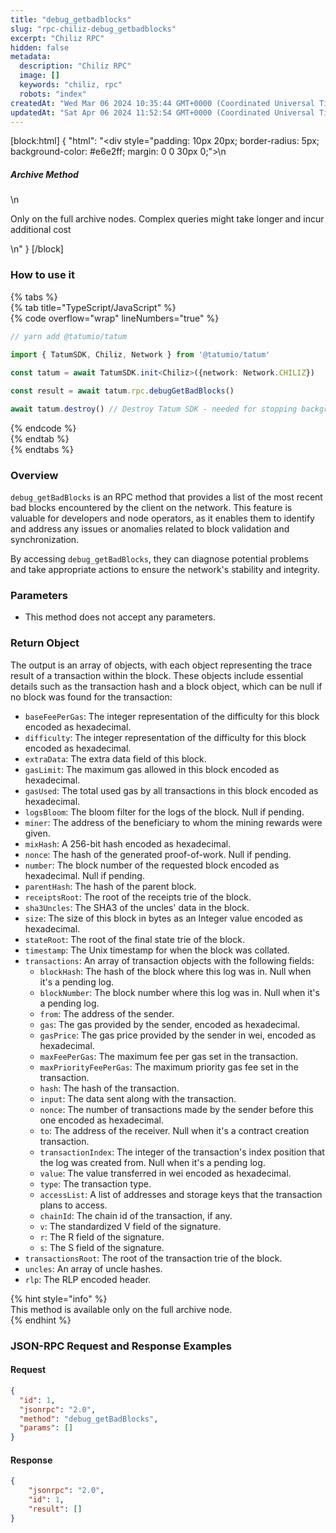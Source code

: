 ```yaml
---
title: "debug_getbadblocks"
slug: "rpc-chiliz-debug_getbadblocks"
excerpt: "Chiliz RPC"
hidden: false
metadata: 
  description: "Chiliz RPC"
  image: []
  keywords: "chiliz, rpc"
  robots: "index"
createdAt: "Wed Mar 06 2024 10:35:44 GMT+0000 (Coordinated Universal Time)"
updatedAt: "Sat Apr 06 2024 11:52:54 GMT+0000 (Coordinated Universal Time)"
---
```

[block:html]
{
  "html": "<div style=\"padding: 10px 20px; border-radius: 5px; background-color: #e6e2ff; margin: 0 0 30px 0;\">\n  <h5>Archive Method</h5>\n  <p>Only on the full archive nodes. Complex queries might take longer and incur additional cost</p>\n</div>"
}
[/block]


### How to use it

{% tabs %}  
{% tab title="TypeScript/JavaScript" %}  
{% code overflow="wrap" lineNumbers="true" %}

```typescript
// yarn add @tatumio/tatum

import { TatumSDK, Chiliz, Network } from '@tatumio/tatum'
  
const tatum = await TatumSDK.init<Chiliz>({network: Network.CHILIZ})

const result = await tatum.rpc.debugGetBadBlocks()

await tatum.destroy() // Destroy Tatum SDK - needed for stopping background jobs
```

{% endcode %}  
{% endtab %}  
{% endtabs %}

### Overview

`debug_getBadBlocks` is an RPC method that provides a list of the most recent bad blocks encountered by the client on the network. This feature is valuable for developers and node operators, as it enables them to identify and address any issues or anomalies related to block validation and synchronization.

By accessing `debug_getBadBlocks`, they can diagnose potential problems and take appropriate actions to ensure the network's stability and integrity.

### Parameters

- This method does not accept any parameters.

### Return Object

The output is an array of objects, with each object representing the trace result of a transaction within the block. These objects include essential details such as the transaction hash and a block object, which can be null if no block was found for the transaction:

- `baseFeePerGas`: The integer representation of the difficulty for this block encoded as hexadecimal.
- `difficulty`: The integer representation of the difficulty for this block encoded as hexadecimal.
- `extraData`: The extra data field of this block.
- `gasLimit`: The maximum gas allowed in this block encoded as hexadecimal.
- `gasUsed`: The total used gas by all transactions in this block encoded as hexadecimal.
- `logsBloom`: The bloom filter for the logs of the block. Null if pending.
- `miner`: The address of the beneficiary to whom the mining rewards were given.
- `mixHash`: A 256-bit hash encoded as hexadecimal.
- `nonce`: The hash of the generated proof-of-work. Null if pending.
- `number`: The block number of the requested block encoded as hexadecimal. Null if pending.
- `parentHash`: The hash of the parent block.
- `receiptsRoot`: The root of the receipts trie of the block.
- `sha3Uncles`: The SHA3 of the uncles' data in the block.
- `size`: The size of this block in bytes as an Integer value encoded as hexadecimal.
- `stateRoot`: The root of the final state trie of the block.
- `timestamp`: The Unix timestamp for when the block was collated.
- `transactions`: An array of transaction objects with the following fields:
  - `blockHash`: The hash of the block where this log was in. Null when it's a pending log.
  - `blockNumber`: The block number where this log was in. Null when it's a pending log.
  - `from`: The address of the sender.
  - `gas`: The gas provided by the sender, encoded as hexadecimal.
  - `gasPrice`: The gas price provided by the sender in wei, encoded as hexadecimal.
  - `maxFeePerGas`: The maximum fee per gas set in the transaction.
  - `maxPriorityFeePerGas`: The maximum priority gas fee set in the transaction.
  - `hash`: The hash of the transaction.
  - `input`: The data sent along with the transaction.
  - `nonce`: The number of transactions made by the sender before this one encoded as hexadecimal.
  - `to`: The address of the receiver. Null when it's a contract creation transaction.
  - `transactionIndex`: The integer of the transaction's index position that the log was created from. Null when it's a pending log.
  - `value`: The value transferred in wei encoded as hexadecimal.
  - `type`: The transaction type.
  - `accessList`: A list of addresses and storage keys that the transaction plans to access.
  - `chainId`: The chain id of the transaction, if any.
  - `v`: The standardized V field of the signature.
  - `r`: The R field of the signature.
  - `s`: The S field of the signature.
- `transactionsRoot`: The root of the transaction trie of the block.
- `uncles`: An array of uncle hashes.
- `rlp`: The RLP encoded header.

{% hint style="info" %}  
This method is available only on the full archive node.  
{% endhint %}

### JSON-RPC Request and Response Examples

#### Request

```json
{
  "id": 1,
  "jsonrpc": "2.0",
  "method": "debug_getBadBlocks",
  "params": []
}
```

#### Response

```json
{
    "jsonrpc": "2.0",
    "id": 1,
    "result": []
}
```
